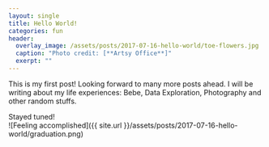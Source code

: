 ```yaml
---
layout: single
title: Hello World!
categories: fun
header:
  overlay_image: /assets/posts/2017-07-16-hello-world/toe-flowers.jpg
  caption: "Photo credit: [**Artsy Office**]"
  exerpt: ""
---
```


This is my first post! Looking forward to many more posts ahead. I will be writing about my life 
experiences: Bebe, Data Exploration, Photography and other random stuffs. <br />

Stayed tuned! <br />
![Feeling accomplished]({{ site.url }}/assets/posts/2017-07-16-hello-world/graduation.png)